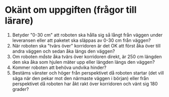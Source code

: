 # Okänt om uppgiften (frågor till lärare)

1. Betyder "0-30 cm" att roboten ska hålla sig så långt från väggen under leveransen eller att paketet ska släppas av 0-30 cm från väggen?
2. När roboten ska "tvärs över" korridoren är det OK att först åka över till andra väggen och sedan åka längs den väggen?
3. Om roboten *måste* åka tvärs över korridoren direkt, är 250 cm längden den ska åka som hjulen mäter upp eller längden längs den väggen?
4. Kommer roboten att behöva undvika hinder?
5. Bestäms vänster och höger från perspektivet då roboten startar (det vill säga när den pekar mot den närmaste väggen i början) eller från perspektivet då roboten har åkt rakt över korridoren och vänt sig 180 grader?